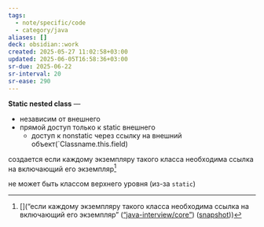 ```yaml
---
tags:
  - note/specific/code
  - category/java
aliases: []
deck: obsidian::work
created: 2025-05-27 11:02:58+03:00
updated: 2025-06-05T16:58:36+03:00
sr-due: 2025-06-22
sr-interval: 20
sr-ease: 290
---
```


**Static nested class**
—
- независим от внешнего
- прямой доступ только к static внешнего
	- доступ к nonstatic через ссылку на внешний объект(`Classname.this.field)

создается если каждому экземпляру такого класса необходима ссылка на включающий его экземпляр[^1]

не может быть классом верхнего уровня (из-за `static`)

[^1]: [](“если каждому экземпляру такого класса необходима ссылка на включающий его экземпляр” ([“java-interview/core”](zotero://select/library/items/T3X9ZD57)) ([snapshot](zotero://open-pdf/library/items/2GAN5TQF?sel=p%3Anth-child(147)&annotation=JYXCD5VL)))
